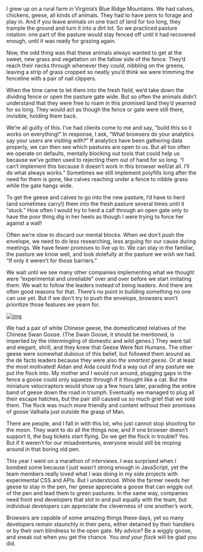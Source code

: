 

I grew up on a rural farm in Virginia’s Blue Ridge Mountains. We had calves, chickens, geese, all kinds of
animals. They had to have pens to forage and play in. And if you leave animals on one tract of land for too
long, they trample the ground and turn it into a dirt lot. So we practiced pasture rotation: one part of the
pasture would stay fenced off until it had recovered enough, until it was ready for grazing again.

Now, the odd thing was that these animals always wanted to get at the sweet, new grass and vegetation on the
fallow side of the fence. They’d reach their necks through whenever they could, nibbling on the greens,
leaving a strip of grass cropped so neatly you’d think we were trimming the fenceline with a pair of nail
clippers. 

When the time came to let them into the fresh field, we’d take down the dividing fence or open the pasture
gate wide. But so often the animals didn’t understand that they were free to roam in this promised land
they’d yearned for so long. They would act as though the fence or gate were still there, invisible, holding
them back. 

We’re all guilty of this. I’ve had clients come to me and say, “build this so it works on everything!”
In response, I ask, “What browsers do your analytics say your users are visiting with?” If analytics have
been gathering data properly, we can then see which pastures are open to us. But all too often we operate on
defaults, mentally blocking out tools that could help us because we’ve gotten used to rejecting them out of
hand for so long. “I can’t implement this because it doesn’t work in this browser well/at all. I’ll do
what always works.” Sometimes we still implement polyfills long after the need for them is gone, like calves
reaching under a fence to nibble grass while the gate hangs wide.

To get the geese and calves to go into the new pasture, I’d have to herd (and sometimes carry!) them into
the fresh pasture several times until it “stuck.” How often I would try to herd a calf through an open
gate only to have the poor thing dig in her heels as though I were trying to force her against a wall!

Often we’re slow to discard our mental blocks. When we don’t push the envelope, we need to do less
researching, less arguing for our cause during meetings. We have fewer promises to live up to. We can stay in
the familiar, the pasture we know well, and look dolefully at the pasture we wish we had. “If only it
weren’t for those barriers.” 

We wait until we see many other companies implementing what we thought were “experimental and unreliable”
over and over before we start imitating them. We wait to follow the leaders instead of being leaders. And
there are often good reasons for that. There’s no point in building something no one can use yet. But if we
don’t try to push the envelope, browsers won’t prioritize those features we yearn for. 

[![img](http://the-pastry-box-project.net/wp-content/uploads/2013/12/pastry-geese-1024x768.jpg)](http://the-pastry-box-project.net/wp-content/uploads/2013/12/pastry-geese.jpg)

We had a pair of white Chinese geese, the domesticated relatives of the Chinese Swan Goose. (The Swan Goose,
it should be mentioned, is imperiled by the intermingling of domestic and wild genes.) They were tall and
elegant, shrill, and they knew that Geese Were Not Humans. The other geese were somewhat dubious of this
belief, but followed them around as the de facto leaders because they were also *the smartest geese*. Or at
least the most motivated! Aidan and Aida could find a way out of any pasture we put the flock into. My mother
and I would run around, plugging gaps in the fence a goose could only squeeze through if it thought like a
cat. But the miniature velociraptors would show up a few hours later, parading the entire band of geese down
the road in triumph. Eventually we managed to plug all their escape hatches, but the pair still caused us so
much grief that we sold them. The flock was much more friendly and content without their promises of goose
Valhalla just outside the grasp of Man.

There are people, and I fall in with this lot, who just cannot stop shooting for the moon. They want to do all
the things now, and if one browser doesn’t support it, the bug tickets start flying. Do we get the flock in
trouble? Yes. But if it weren’t for our misadventures, everyone would still be moping around in that boring
old pen.

This year I went on a marathon of interviews. I was surprised when I bombed some because I just wasn’t
strong enough in JavaScript, yet the team members really loved what I was doing in my side projects with
experimental CSS and APIs. But I understood. While the farmer needs her geese to stay in the pen, her geese
appreciate a goose that can wiggle out of the pen and lead them to green pastures. In the same way, companies
need front end developers that slot in and pull equally with the team, but individual developers can
appreciate the cleverness of one another’s work.

Browsers are capable of some amazing things these days, yet so many developers remain staunchly in their pens,
either detained by their handlers or by their own blindness to the open gate. My advice? Be a wiggly goose,
and sneak out when you get the chance. You *and your flock* will be glad you did.